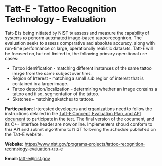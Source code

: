 # Tatt-E - Tattoo Recognition Technology - Evaluation

Tatt-E is being initiated by NIST to assess and measure the capability of systems to perform automated image-based tattoo recognition.  The evaluation seeks to assess comparative and absolute accuracy, along with run-time performance on large, operationally realistic datasets. Tatt-E will be focused on, but not limited to, the following primary operational use cases:
- Tattoo Identification - matching different instances of the same tattoo image from the same subject over time.
- Region of Interest - matching a small sub region of interest that is contained in a larger image.
- Tattoo detection/localization – determining whether an image contains a tattoo and if so, segmentation of the tattoo.
- Sketches – matching sketches to tattoos.

**Participation**:  Interested developers and organizations need to follow the instructions detailed in the [Tatt-E Concept, Evaluation Plan, and API document](https://www.nist.gov/sites/default/files/documents/2016/12/01/tatt-e_api.pdf) to participate in the test.  The final version of the document, and its C++ interface header are now online. Implementers should conform to this API and submit algorithms to NIST following the schedule published on the Tatt-E website.  

**Website:** https://www.nist.gov/programs-projects/tattoo-recognition-technology-evaluation-tatt-e

**Email:** tatt-e@nist.gov



